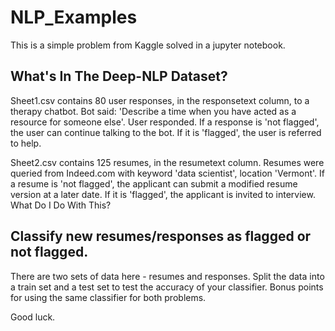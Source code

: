# NLP_Examples

This is a simple problem from Kaggle solved in a jupyter notebook. 

## What's In The Deep-NLP Dataset?

Sheet1.csv contains 80 user responses, in the responsetext column, to a therapy chatbot. Bot said: 'Describe a time when you have acted as a resource for someone else'.  User responded. If a response is 'not flagged', the user can continue talking to the bot. If it is 'flagged', the user is referred to help.

Sheet2.csv contains 125 resumes, in the resumetext column. Resumes were queried from Indeed.com with keyword 'data scientist', location 'Vermont'. If a resume is 'not flagged', the applicant can submit a modified resume version at a later date. If it is 'flagged', the applicant is invited to interview.
What Do I Do With This?

## Classify new resumes/responses as flagged or not flagged.

There are two sets of data here - resumes and responses. Split the data into a train set and a test set to test the accuracy of your classifier. Bonus points for using the same classifier for both problems.

Good luck.
